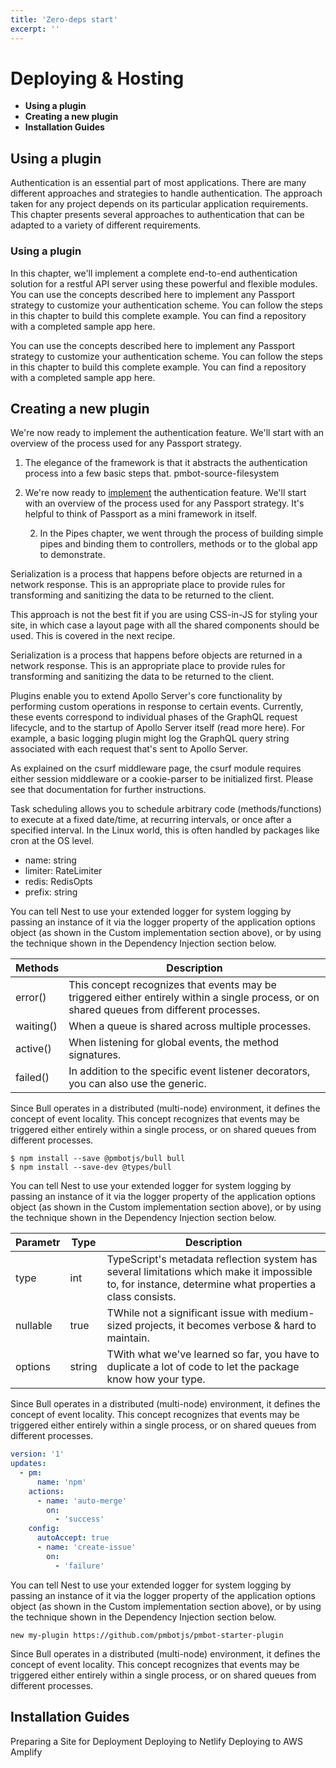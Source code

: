 ```yaml
---
title: 'Zero-deps start'
excerpt: ''
---
```


# Deploying & Hosting

- <strong>Using a plugin</strong>
- <strong>Creating a new plugin</strong>
- <strong>Installation Guides</strong>

## Using a plugin

Authentication is an essential part of most applications. There are many different approaches and strategies to handle authentication. The approach taken for any project depends on its particular application requirements. This chapter presents several approaches to authentication that can be adapted to a variety of different requirements.

### Using a plugin

In this chapter, we'll implement a complete end-to-end authentication solution for a restful API server using these powerful and flexible modules. You can use the concepts described here to implement any Passport strategy to customize your authentication scheme. You can follow the steps in this chapter to build this complete example. You can find a repository with a completed sample app here.

You can use the concepts described here to implement any Passport strategy to customize your authentication scheme. You can follow the steps in this chapter to build this complete example. You can find a repository with a completed sample app here.

## Creating a new plugin

We're now ready to implement the authentication feature. We'll start with an overview of the process used for any Passport strategy.

1. The elegance of the framework is that it abstracts the authentication process into a few basic steps that. <span class="code-line">pmbot-source-filesystem</span>
1. We're now ready to [implement](https://site) the authentication feature. We'll start with an overview of the process used for any Passport strategy. It's helpful to think of Passport as a mini framework in itself.

   2. In the Pipes chapter, we went through the process of building simple pipes and binding them to controllers, methods or to the global app to demonstrate.

Serialization is a process that happens before objects are returned in a network response. This is an appropriate place to provide rules for transforming and sanitizing the data to be returned to the client.

<div class="blockquote">
This approach is not the best fit if you are using CSS-in-JS for styling your site, in which case a layout page with all the shared components should be used. This is covered in the next recipe.
</div>

Serialization is a process that happens before objects are returned in a network response. This is an appropriate place to provide rules for transforming and sanitizing the data to be returned to the client.

Plugins enable you to extend Apollo Server's core functionality by performing custom operations in response to certain events. Currently, these events correspond to individual phases of the GraphQL request lifecycle, and to the startup of Apollo Server itself (read more here). For example, a basic logging plugin might log the GraphQL query string associated with each request that's sent to Apollo Server.

<div class="blockquote" data-props='{ "mod": "warning" }'>
As explained on the csurf middleware page, the csurf module requires either session middleware or a cookie-parser to be initialized first. Please see that documentation for further instructions.
</div>

Task scheduling allows you to schedule arbitrary code (methods/functions) to execute at a fixed date/time, at recurring intervals, or once after a specified interval. In the Linux world, this is often handled by packages like cron at the OS level.

- <span class="code-line">name: string</span>
- <span class="code-line">limiter: RateLimiter</span>
- <span class="code-line">redis: RedisOpts</span>
- <span class="code-line">prefix: string</span>

You can tell Nest to use your extended logger for system logging by passing an instance of it via the logger property of the application options object (as shown in the Custom implementation section above), or by using the technique shown in the Dependency Injection section below.

| Methods   | Description                                                                                                                                 |
| --------- | ------------------------------------------------------------------------------------------------------------------------------------------- |
| error()   | This concept recognizes that events may be triggered either entirely within a single process, or on shared queues from different processes. |
| waiting() | When a queue is shared across multiple processes.                                                                                           |
| active()  | When listening for global events, the method signatures.                                                                                    |
| failed()  | In addition to the specific event listener decorators, you can also use the generic.                                                        |

Since Bull operates in a distributed (multi-node) environment, it defines the concept of event locality. This concept recognizes that events may be triggered either entirely within a single process, or on shared queues from different processes.

<div class="code-group code-group-line-numbbers-none">

```shell
$ npm install --save @pmbotjs/bull bull
$ npm install --save-dev @types/bull
```

</div>

You can tell Nest to use your extended logger for system logging by passing an instance of it via the logger property of the application options object (as shown in the Custom implementation section above), or by using the technique shown in the Dependency Injection section below.

| Parametr                                | Type                                                  | Description                                                                                                                                            |
| --------------------------------------- | ----------------------------------------------------- | ------------------------------------------------------------------------------------------------------------------------------------------------------ |
| <span class="code-line">type</span>     | <span class="code-line code-line-light">int</span>    | TypeScript's metadata reflection system has several limitations which make it impossible to, for instance, determine what properties a class consists. |
| <span class="code-line">nullable</span> | <span class="code-line code-line-light">true</span>   | TWhile not a significant issue with medium-sized projects, it becomes verbose & hard to maintain.                                                      |
| <span class="code-line">options</span>  | <span class="code-line code-line-light">string</span> | TWith what we've learned so far, you have to duplicate a lot of code to let the package know how your type.                                            |

Since Bull operates in a distributed (multi-node) environment, it defines the concept of event locality. This concept recognizes that events may be triggered either entirely within a single process, or on shared queues from different processes.

<div class="code-group" >

```yaml
version: '1'
updates:
  - pm:
      name: 'npm'
    actions:
      - name: 'auto-merge'
        on:
          - 'success'
    config:
      autoAccept: true
      - name: 'create-issue'
        on:
          - 'failure'
```

</div>

You can tell Nest to use your extended logger for system logging by passing an instance of it via the logger property of the application options object (as shown in the Custom implementation section above), or by using the technique shown in the Dependency Injection section below.

<div class="code-group code-group-line-numbbers-none" data-props='{ "labels": ["pmbot-config.js"] }'>

```shell
new my-plugin https://github.com/pmbotjs/pmbot-starter-plugin
```

</div>

Since Bull operates in a distributed (multi-node) environment, it defines the concept of event locality. This concept recognizes that events may be triggered either entirely within a single process, or on shared queues from different processes.

## Installation Guides

<div class="links-block">
<a class="links-block-item">Preparing a Site for Deployment</a>
<a class="links-block-item">Deploying to Netlify</a>
<a class="links-block-item">Deploying to AWS Amplify</a>
</div>
